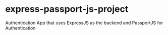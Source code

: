 # express-passport-js-project
Authentication App that uses ExpressJS as the backend and PassportJS for Authentication
